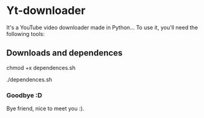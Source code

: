 # Yt-downloader

It's a YouTube video downloader made in Python... To use it, you'll need the following tools:


## Downloads and dependences

chmod +x dependences.sh

./dependences.sh


### Goodbye :D

Bye friend, nice to meet you :).
